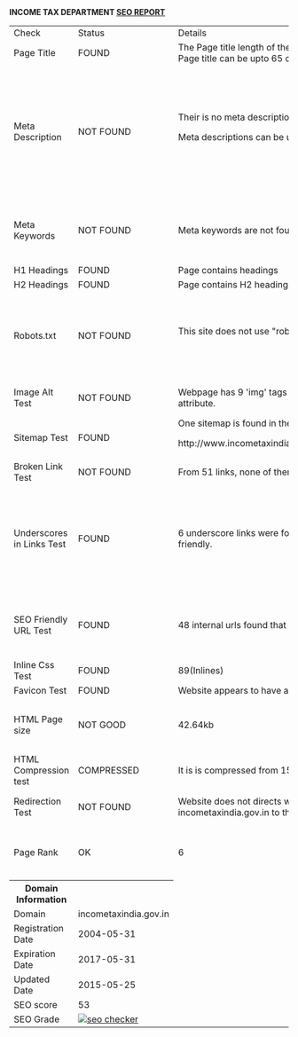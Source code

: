<html>
<body>
<b>INCOME TAX DEPARTMENT<b>
<u> SEO REPORT </u> 
<table>
<tr>
<td>Check</td>
<td>Status</td>
<td>Details</td>
<td>Suggestions</td>
</tr>
<tr>
<td>Page Title</td>
<td>FOUND</td>
<td>The Page title length of the page is 57 characters<br> Page title can be upto 65 characters.</td>
<td>Income Tax Department (ITD)-Government of India</td>
</tr>
<tr>
<td>Meta Description</td>
<td>NOT FOUND</td>
<td>Their is no meta description in the page.<p>
 Meta descriptions can be upto 160 characters.</td>
<td>Meta Descriptions should be used as this helps Search Engines understand what the page is about and index your web pages accordingly for relevant keywords or keyword phrases.<p>
<b>Meta description suggestion </b>: Income Tax Department (ITD) is a partner in the
nation building process through progressive tax policy, efficient and effective tax
administration and improved voluntary compliance. This is achieved by an
enabling policy environment and augmenting the revenue mobilisation apparatus
for optimum revenue collection under the law, while maintaining taxpayer confidence
in the system.</td>
</tr>
<tr>
<td>Meta Keywords</td>
<td>NOT FOUND </td>
<td>Meta keywords are not found.</td>
<td> Meta Keywords should be used as they help search engines associate the indexed content to the right keywords.<p>
Keywords such as <b>TAX INFORMATION 
AND SERVICES</b>, <b>TAX LAWS AND
RULES</b>, <b>INTERNATIONAL 
TAXATION</b> can be used.</td>
</tr>
<tr>
<td>H1 Headings</td>
<td>FOUND</td>
<td>Page contains headings</td>
<td>H1 headings should be used as it effects the SEO of your page</td>
</tr>
<tr>
<td>H2 Headings</td>
<td>FOUND</td>
<td>Page contains H2 headings.</td>
<td>H2 headings should be used as it effects the SEO of your page</td>
</tr>
<tr>
<td>Robots.txt</td>
<td>NOT FOUND</td>
<td>This site does not use "robots.txt" file<p>
</td>
<td>Robots.txt is a text file webmasters create to instruct robots (typically search engine robots) how to crawl and index pages on their website.<p>
Web site owners use the /robots.txt file to give instructions about their site to web robots. It tells the robot that it should not visit any pages on the site.</td>
</tr>
<tr>
<td> Image Alt Test </td>
<td>NOT FOUND </td>
<td> Webpage has 9 'img' tags and out of them 2 are missing alt attribute.</td>
<td>It helps search engines understand what an image is about. Alternate text is also very helpful in case images on a page cannot be found. </td>
</tr>
<tr>
<td> Sitemap Test </td>
<td> FOUND </td>
<td> One sitemap is found in the website.<p>
http://www.incometaxindia.gov.in/Pages/default.aspxsitemap.xml</td>
<td> It is good to use a sitemap as it provides a list of pages of a web site accessible to crawlers or users.</td>
</tr>
<tr>
<td> Broken Link Test </td>
<td> NOT FOUND </td>
<td>From 51 links, none of them appears to be broken. </td>
<td>It is good to have no broken links in your website </td>
</tr>
<tr>
<td> Underscores in Links Test </td>
<td>  FOUND </td>
<td> 6 underscore links were found in the webpage which is not SEO friendly. </td>
<td>Hyphens should be used instead of underscores.<p>
Instead of http://www.incometaxindia.gov.in/_layouts/15/Authenticate.aspx?Source=%2FPages%2Fdefault%2Easpx we can use <p>
http://www.incometaxindia.gov.in/-layouts/15/Authenticate.aspx?Source=%2FPages%2Fdefault%2Easpx
 </td>
</tr>
<tr>
<td> SEO Friendly URL Test </td>
<td> FOUND </td>
<td> 48 internal urls found that are not seo friendly.</td>
<td>An SEO friendly url must contain only lower alphabets, numbers, slashes(/), dash(-). <p> Underscores, upercase Alphabets and special characters (e-g: & ? %) are not seo friendly. </td>
</tr>
<tr>
<td>Inline Css Test</td>
<td> FOUND </td>
<td>89(Inlines)</td>
<td> website should not have Css Inlines for optimum performance. </td>
</tr>
<tr>
<td> Favicon Test </td>
<td>  FOUND </td>
<td> Website appears to have a favicon. </td>
<td> It is a good to have a favicon in you website. </td>
</tr>
<tr>
<td>HTML Page size</td>
<td>NOT GOOD</td>
<td>42.64kb </td>
<td> If the page size of the webpage is heavy then it will take more time to load.<p>
42.64 Kb is above the average web page size of 33 Kb. </td>
</tr>
<tr>
<td> HTML Compression test </td>
<td> COMPRESSED </td>
<td> It is is compressed from 151.07 Kb to 42.64 Kb.  </td>
<td>Compression helps ensure a faster loading web page and improved user experience. </td>
</tr>
<tr>
<td> Redirection Test </td>
<td>  NOT FOUND </td>
<td>  Website does not directs www.incometaxindia.gov.in and incometaxindia.gov.in to the same URL. </td>
<td>  Redirection help you maintain your existing search engine rankings so you do not lose traffic after the transition to another URL. </td>
<tr>
<td>Page Rank</td>
<td>OK</td>
<td> 6 </td>
<td> PageRank is a way of measuring the importance of website pages. <p>
More backlinks need to be used to increase the PR.</td>
</tr>
<p>
<tr>
<th> Domain Information </th>
<th> </th>
</tr>
<tr>
<td>Domain</td>
<td>incometaxindia.gov.in</td>
</tr>
<tr>
<td>Registration Date</td>
<td>2004-05-31</td>
</tr>
<tr>
<td>Expiration Date</td>
<td>2017-05-31</td>
</tr>
<tr>
<td>Updated Date</td>
<td>2015-05-25</td>
</tr>
<p>
<tr>
<td> SEO score </td>
<td> 53 </td>
</tr>
<p>
<tr>
<td> SEO Grade </td>
<td><a href="http://smallseotools.com/website-seo-score-checker/" target="_blank"><img src="http://smallseotools.com/imgs/badge-golden-xs.png" alt="seo checker"/></a> </td>
</tr>
</table>
<body/>
<html/>

